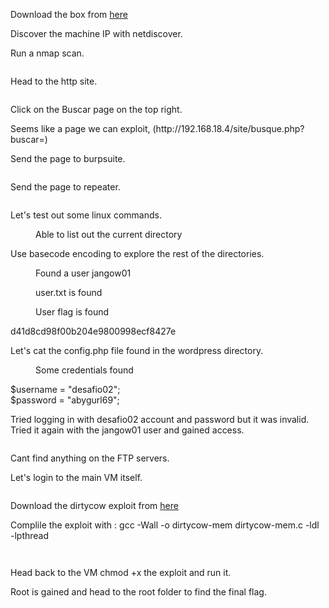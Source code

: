 <!-- wp:paragraph -->
<p>Download the box from <a href="https://www.vulnhub.com/entry/jangow-101,754/" target="_blank" rel="noreferrer noopener">here</a></p>
<!-- /wp:paragraph -->

<!-- wp:paragraph -->
<p>Discover the machine IP with netdiscover.</p>
<!-- /wp:paragraph -->

<!-- wp:paragraph -->
<p></p>
<!-- /wp:paragraph -->

<!-- wp:paragraph -->
<p>Run a nmap scan.</p>
<!-- /wp:paragraph -->

<!-- wp:image {"id":818,"sizeSlug":"large","linkDestination":"none"} -->
<figure class="wp-block-image size-large"><img src="https://persecure.files.wordpress.com/2022/03/image-69.png?w=808" alt="" class="wp-image-818"/></figure>
<!-- /wp:image -->

<!-- wp:paragraph -->
<p>Head to the http site.</p>
<!-- /wp:paragraph -->

<!-- wp:image {"id":820,"sizeSlug":"large","linkDestination":"none"} -->
<figure class="wp-block-image size-large"><img src="https://persecure.files.wordpress.com/2022/03/image-70.png?w=1024" alt="" class="wp-image-820"/></figure>
<!-- /wp:image -->

<!-- wp:paragraph -->
<p>Click on the Buscar page on the top right. </p>
<!-- /wp:paragraph -->

<!-- wp:paragraph -->
<p>Seems like a page we can exploit, (http://192.168.18.4/site/busque.php?buscar=)</p>
<!-- /wp:paragraph -->

<!-- wp:paragraph -->
<p>Send the page to burpsuite.</p>
<!-- /wp:paragraph -->

<!-- wp:image {"id":823,"sizeSlug":"large","linkDestination":"none"} -->
<figure class="wp-block-image size-large"><img src="https://persecure.files.wordpress.com/2022/03/image-71.png?w=743" alt="" class="wp-image-823"/></figure>
<!-- /wp:image -->

<!-- wp:paragraph -->
<p>Send the page to repeater.</p>
<!-- /wp:paragraph -->

<!-- wp:image {"id":824,"sizeSlug":"large","linkDestination":"none"} -->
<figure class="wp-block-image size-large"><img src="https://persecure.files.wordpress.com/2022/03/image-72.png?w=738" alt="" class="wp-image-824"/></figure>
<!-- /wp:image -->

<!-- wp:paragraph -->
<p>Let's test out some linux commands.</p>
<!-- /wp:paragraph -->

<!-- wp:image {"id":826,"sizeSlug":"large","linkDestination":"none"} -->
<figure class="wp-block-image size-large"><img src="https://persecure.files.wordpress.com/2022/03/image-73.png?w=749" alt="" class="wp-image-826"/><figcaption>Able to list out the current directory</figcaption></figure>
<!-- /wp:image -->

<!-- wp:paragraph -->
<p> Use basecode encoding to explore the rest of the directories.</p>
<!-- /wp:paragraph -->

<!-- wp:image {"id":828,"sizeSlug":"large","linkDestination":"none"} -->
<figure class="wp-block-image size-large"><img src="https://persecure.files.wordpress.com/2022/03/image-74.png?w=744" alt="" class="wp-image-828"/><figcaption>Found a user jangow01</figcaption></figure>
<!-- /wp:image -->

<!-- wp:image {"id":830,"sizeSlug":"large","linkDestination":"none"} -->
<figure class="wp-block-image size-large"><img src="https://persecure.files.wordpress.com/2022/03/image-75.png?w=744" alt="" class="wp-image-830"/><figcaption>user.txt is found</figcaption></figure>
<!-- /wp:image -->

<!-- wp:image {"id":832,"sizeSlug":"large","linkDestination":"none"} -->
<figure class="wp-block-image size-large"><img src="https://persecure.files.wordpress.com/2022/03/image-76.png?w=745" alt="" class="wp-image-832"/><figcaption>User flag is found</figcaption></figure>
<!-- /wp:image -->

<!-- wp:paragraph -->
<p>d41d8cd98f00b204e9800998ecf8427e</p>
<!-- /wp:paragraph -->

<!-- wp:paragraph -->
<p>Let's cat the config.php file found in the wordpress directory.</p>
<!-- /wp:paragraph -->

<!-- wp:image {"id":834,"sizeSlug":"large","linkDestination":"none"} -->
<figure class="wp-block-image size-large"><img src="https://persecure.files.wordpress.com/2022/03/image-77.png?w=915" alt="" class="wp-image-834"/><figcaption>Some credentials found</figcaption></figure>
<!-- /wp:image -->

<!-- wp:paragraph -->
<p>$username = "desafio02";<br>$password = "abygurl69";</p>
<!-- /wp:paragraph -->

<!-- wp:paragraph -->
<p>Tried logging in with desafio02 account and password but it was invalid. Tried it again with the jangow01 user and gained access.</p>
<!-- /wp:paragraph -->

<!-- wp:image {"id":836,"sizeSlug":"large","linkDestination":"none"} -->
<figure class="wp-block-image size-large"><img src="https://persecure.files.wordpress.com/2022/03/image-78.png?w=772" alt="" class="wp-image-836"/></figure>
<!-- /wp:image -->

<!-- wp:paragraph -->
<p>Cant find anything on the FTP servers.</p>
<!-- /wp:paragraph -->

<!-- wp:paragraph -->
<p>Let's login to the main VM itself.</p>
<!-- /wp:paragraph -->

<!-- wp:image {"id":837,"sizeSlug":"large","linkDestination":"none"} -->
<figure class="wp-block-image size-large"><img src="https://persecure.files.wordpress.com/2022/03/image-79.png?w=676" alt="" class="wp-image-837"/></figure>
<!-- /wp:image -->

<!-- wp:paragraph -->
<p>Download the dirtycow exploit from <a href="https://gist.github.com/scumjr/17d91f20f73157c722ba2aea702985d2" target="_blank" rel="noreferrer noopener">here</a></p>
<!-- /wp:paragraph -->

<!-- wp:paragraph -->
<p>Complile the exploit with : gcc -Wall -o dirtycow-mem dirtycow-mem.c -ldl -lpthread</p>
<!-- /wp:paragraph -->

<!-- wp:image {"id":843,"sizeSlug":"large","linkDestination":"none"} -->
<figure class="wp-block-image size-large"><img src="https://persecure.files.wordpress.com/2022/03/image-82.png?w=881" alt="" class="wp-image-843"/></figure>
<!-- /wp:image -->

<!-- wp:image {"id":844,"sizeSlug":"large","linkDestination":"none"} -->
<figure class="wp-block-image size-large"><img src="https://persecure.files.wordpress.com/2022/03/image-83.png?w=418" alt="" class="wp-image-844"/></figure>
<!-- /wp:image -->

<!-- wp:paragraph -->
<p>Head back to the VM chmod +x the exploit and run it.</p>
<!-- /wp:paragraph -->

<!-- wp:paragraph -->
<p>Root is gained and head to the root folder to find the final flag.</p>
<!-- /wp:paragraph -->

<!-- wp:image {"id":840,"sizeSlug":"large","linkDestination":"none"} -->
<figure class="wp-block-image size-large"><img src="https://persecure.files.wordpress.com/2022/03/image-81.png?w=796" alt="" class="wp-image-840"/></figure>
<!-- /wp:image -->
